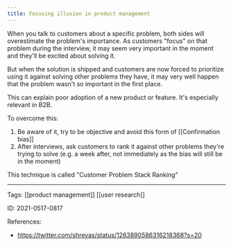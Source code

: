 ```yaml
---
title: Focusing illusion in product management
---
```


When you talk to customers about a specific problem, both sides will overestimate the problem's importance. As customers "focus" on that problem during the interview, it may seem very important in the moment and they'll be excited about solving it.

But when the solution is shipped and customers are now forced to prioritize using it against solving other problems they have, it may very well happen that the problem wasn't so important in the first place.

This can explain poor adoption of a new product or feature. It's especially relevant in B2B.

To overcome this:
1) Be aware of it, try to be objective and avoid this form of [[Confirmation bias]]
2) After interviews, ask customers to rank it against other problems they're trying to solve (e.g. a week after, not immediately as the bias will still be in the moment)

This technique is called "Customer Problem Stack Ranking"

---

Tags: [[product management]] [[user research]]

ID: 2021-0517-0817

References:
- https://twitter.com/shreyas/status/1263890586316218368?s=20
